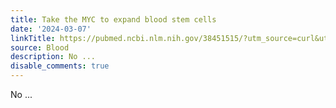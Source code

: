 ```yaml
---
title: Take the MYC to expand blood stem cells
date: '2024-03-07'
linkTitle: https://pubmed.ncbi.nlm.nih.gov/38451515/?utm_source=curl&utm_medium=rss&utm_campaign=journals&utm_content=7603509&fc=None&ff=20240308170616&v=2.18.0.post9+e462414
source: Blood
description: No ...
disable_comments: true
---
```

No ...
